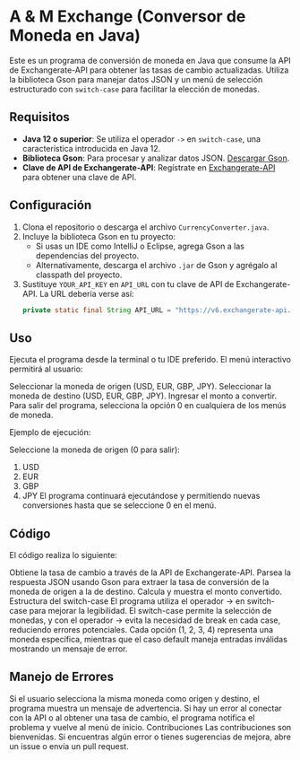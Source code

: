 # A & M Exchange (Conversor de Moneda en Java)
Este es un programa de conversión de moneda en Java que consume la API de Exchangerate-API para obtener las tasas de cambio actualizadas. Utiliza la biblioteca Gson para manejar datos JSON y un menú de selección estructurado con `switch-case` para facilitar la elección de monedas. 

## Requisitos

- **Java 12 o superior**: Se utiliza el operador `->` en `switch-case`, una característica introducida en Java 12.
- **Biblioteca Gson**: Para procesar y analizar datos JSON. [Descargar Gson](https://github.com/google/gson).
- **Clave de API de Exchangerate-API**: Regístrate en [Exchangerate-API](https://www.exchangerate-api.com/) para obtener una clave de API.

## Configuración

1. Clona el repositorio o descarga el archivo `CurrencyConverter.java`.
2. Incluye la biblioteca Gson en tu proyecto:
   - Si usas un IDE como IntelliJ o Eclipse, agrega Gson a las dependencias del proyecto.
   - Alternativamente, descarga el archivo `.jar` de Gson y agrégalo al classpath del proyecto.
3. Sustituye `YOUR_API_KEY` en `API_URL` con tu clave de API de Exchangerate-API. La URL debería verse así:
   ```java
   private static final String API_URL = "https://v6.exchangerate-api.com/v6/YOUR_API_KEY/latest/";
## Uso
Ejecuta el programa desde la terminal o tu IDE preferido. El menú interactivo permitirá al usuario:

Seleccionar la moneda de origen (USD, EUR, GBP, JPY).
Seleccionar la moneda de destino (USD, EUR, GBP, JPY).
Ingresar el monto a convertir.
Para salir del programa, selecciona la opción 0 en cualquiera de los menús de moneda.

Ejemplo de ejecución:

Seleccione la moneda de origen (0 para salir):
1. USD
2. EUR
3. GBP
4. JPY
El programa continuará ejecutándose y permitiendo nuevas conversiones hasta que se seleccione 0 en el menú.

## Código
El código realiza lo siguiente:

Obtiene la tasa de cambio a través de la API de Exchangerate-API.
Parsea la respuesta JSON usando Gson para extraer la tasa de conversión de la moneda de origen a la de destino.
Calcula y muestra el monto convertido.
Estructura del switch-case
El programa utiliza el operador -> en switch-case para mejorar la legibilidad. El switch-case permite la selección de monedas, y con el operador -> evita la necesidad de break en cada case, reduciendo errores potenciales. Cada opción (1, 2, 3, 4) representa una moneda específica, mientras que el caso default maneja entradas inválidas mostrando un mensaje de error.

## Manejo de Errores
Si el usuario selecciona la misma moneda como origen y destino, el programa muestra un mensaje de advertencia.
Si hay un error al conectar con la API o al obtener una tasa de cambio, el programa notifica el problema y vuelve al menú de inicio.
Contribuciones
Las contribuciones son bienvenidas. Si encuentras algún error o tienes sugerencias de mejora, abre un issue o envía un pull request.
